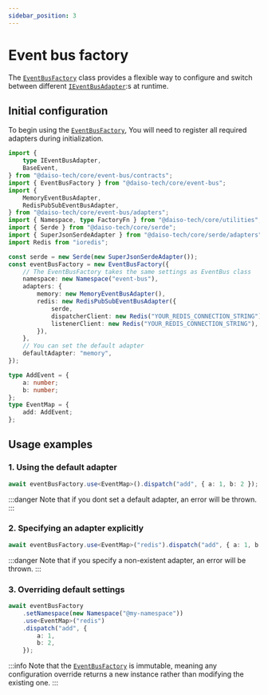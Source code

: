 ```yaml
---
sidebar_position: 3
---
```


# Event bus factory

The [`EventBusFactory`](https://yousif-khalil-abdulkarim.github.io/daiso-core/classes/EventBus.EventBusFactory.html) class provides a flexible way to configure and switch between different [`IEventBusAdapter`](https://yousif-khalil-abdulkarim.github.io/daiso-core/types/EventBus.IEventBusAdapter.html):s at runtime.

## Initial configuration

To begin using the [`EventBusFactory`](https://yousif-khalil-abdulkarim.github.io/daiso-core/classes/EventBus.EventBusFactory.html), You will need to register all required adapters during initialization.

```ts
import {
    type IEventBusAdapter,
    BaseEvent,
} from "@daiso-tech/core/event-bus/contracts";
import { EventBusFactory } from "@daiso-tech/core/event-bus";
import {
    MemoryEventBusAdapter,
    RedisPubSubEventBusAdapter,
} from "@daiso-tech/core/event-bus/adapters";
import { Namespace, type FactoryFn } from "@daiso-tech/core/utilities";
import { Serde } from "@daiso-tech/core/serde";
import { SuperJsonSerdeAdapter } from "@daiso-tech/core/serde/adapters";
import Redis from "ioredis";

const serde = new Serde(new SuperJsonSerdeAdapter());
const eventBusFactory = new EventBusFactory({
    // The EventBusFactory takes the same settings as EventBus class
    namespace: new Namespace("event-bus"),
    adapters: {
        memory: new MemoryEventBusAdapter(),
        redis: new RedisPubSubEventBusAdapter({
            serde,
            dispatcherClient: new Redis("YOUR_REDIS_CONNECTION_STRING"),
            listenerClient: new Redis("YOUR_REDIS_CONNECTION_STRING"),
        }),
    },
    // You can set the default adapter
    defaultAdapter: "memory",
});

type AddEvent = {
    a: number;
    b: number;
};
type EventMap = {
    add: AddEvent;
};
```

## Usage examples

### 1. Using the default adapter

```ts
await eventBusFactory.use<EventMap>().dispatch("add", { a: 1, b: 2 });
```

:::danger
Note that if you dont set a default adapter, an error will be thrown.
:::

### 2. Specifying an adapter explicitly

```ts
await eventBusFactory.use<EventMap>("redis").dispatch("add", { a: 1, b: 2 });
```

:::danger
Note that if you specify a non-existent adapter, an error will be thrown.
:::

### 3. Overriding default settings

```ts
await eventBusFactory
    .setNamespace(new Namespace("@my-namespace"))
    .use<EventMap>("redis")
    .dispatch("add", {
        a: 1,
        b: 2,
    });
```

:::info
Note that the [`EventBusFactory`](https://yousif-khalil-abdulkarim.github.io/daiso-core/classes/EventBus.EventBusFactory.html) is immutable, meaning any configuration override returns a new instance rather than modifying the existing one.
:::
